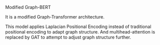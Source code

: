 Modified Graph-BERT

It is a modified Graph-Transformer architecture.

This model applies Laplacian Positional Encoding instead of traditional positional encoding to adapt graph structure. And multihead-attention is replaced by GAT to attempt to adjust graph structure further.
